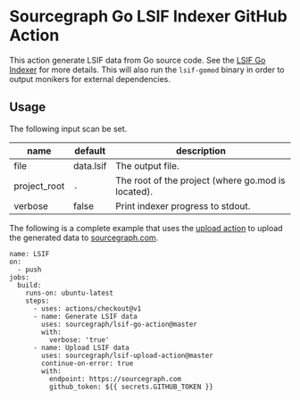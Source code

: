 # Sourcegraph Go LSIF Indexer GitHub Action

This action generate LSIF data from Go source code. See the [LSIF Go Indexer](https://github.com/sourcegraph/lsif-go) for more details. This will also run the `lsif-gomod` binary in order to output monikers for external dependencies.

## Usage

The following input scan be set.

| name         | default   | description |
| ------------ | --------- | ----------- |
| file         | data.lsif | The output file. |
| project_root | `.`       | The root of the project (where go.mod is located). |
| verbose      | false     | Print indexer progress to stdout. |

The following is a complete example that uses the [upload action](https://github.com/sourcegraph/lsif-upload-action) to upload the generated data to [sourcegraph.com](https://sourcegraph.com).

```
name: LSIF
on:
  - push
jobs:
  build:
    runs-on: ubuntu-latest
    steps:
      - uses: actions/checkout@v1
      - name: Generate LSIF data
        uses: sourcegraph/lsif-go-action@master
        with:
          verbose: 'true'
      - name: Upload LSIF data
        uses: sourcegraph/lsif-upload-action@master
        continue-on-error: true
        with:
          endpoint: https://sourcegraph.com
          github_token: ${{ secrets.GITHUB_TOKEN }}
```
